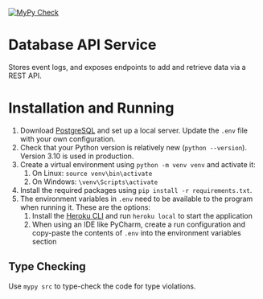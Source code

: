 [![MyPy Check](https://github.com/Process-Mining-Group-9/db_service/actions/workflows/mypy.yml/badge.svg)](https://github.com/Process-Mining-Group-9/db_service/actions/workflows/mypy.yml)

# Database API Service

Stores event logs, and exposes endpoints to add and retrieve data via a REST API.

# Installation and Running

1. Download [PostgreSQL](https://www.postgresql.org/download/) and set up a local server. Update the ```.env``` file with your own configuration.
2. Check that your Python version is relatively new (```python --version```). Version 3.10 is used in production.
3. Create a virtual environment using ```python -m venv venv``` and activate it:
   1. On Linux: ```source venv\bin\activate```
   2. On Windows: ```\venv\Scripts\activate```
4. Install the required packages using ```pip install -r requirements.txt```.
5. The environment variables in ```.env``` need to be available to the program when running it. These are the options:
   1. Install the [Heroku CLI](https://devcenter.heroku.com/articles/heroku-cli) and run ```heroku local``` to start the application
   2. When using an IDE like PyCharm, create a run configuration and copy-paste the contents of ```.env``` into the environment variables section

## Type Checking

Use ```mypy src``` to type-check the code for type violations.